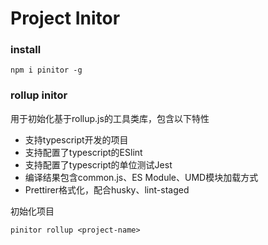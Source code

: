 # Project Initor

### install
```
npm i pinitor -g
```

### rollup initor
用于初始化基于rollup.js的工具类库，包含以下特性<br/>
- 支持typescript开发的项目
- 支持配置了typescript的ESlint
- 支持配置了typescript的单位测试Jest
- 编译结果包含common.js、ES Module、UMD模块加载方式
- Prettirer格式化，配合husky、lint-staged

初始化项目
```
pinitor rollup <project-name>
```